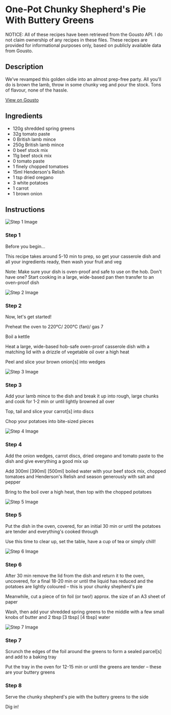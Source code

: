 # One-Pot Chunky Shepherd's Pie With Buttery Greens

NOTICE: All of these recipes have been retrieved from the Gousto API. I do not claim ownership of any recipes in these files. These recipes are provided for informational purposes only, based on publicly available data from Gousto.

## Description

We’ve revamped this golden oldie into an almost prep-free party. All you’ll do is brown the lamb, throw in some chunky veg and pour the stock. Tons of flavour, none of the hassle.

[View on Gousto](https://www.gousto.co.uk/recipes/cookbook/chunky-shepherds-pie-with-buttery-greens)

## Ingredients

- 120g shredded spring greens
- 32g tomato paste
- 0 British lamb mince
- 250g British lamb mince
- 0 beef stock mix
- 11g beef stock mix
- 0 tomato paste
- 1 finely chopped tomatoes
- 15ml Henderson's Relish
- 1 tsp dried oregano 
- 3 white potatoes
- 1 carrot
- 1 brown onion

## Instructions

![Step 1 Image](https://production-media.gousto.co.uk/cms/recipe-step-image/Admin10mm-Step-1-1631550048559-x200.jpg)

### Step 1

Before you begin...

This recipe takes around 5-10 min to prep, so get your casserole dish and all your ingredients ready, then wash your fruit and veg

Note: Make sure your dish is oven-proof and safe to use on the hob. Don't have one? Start cooking in a large, wide-based pan then transfer to an oven-proof dish

![Step 2 Image](https://production-media.gousto.co.uk/cms/recipe-step-image/step-2-1631550039699-x200.jpg)

### Step 2

Now, let's get started!

Preheat the oven to 220°C/ 200°C (fan)/ gas 7

Boil a kettle

Heat a large, wide-based hob-safe oven-proof casserole dish with a matching lid with a drizzle of vegetable oil over a high heat

Peel and slice your brown onion[s] into wedges

![Step 3 Image](https://production-media.gousto.co.uk/cms/recipe-step-image/step-3-1631550064245-x200.jpg)

### Step 3

Add your lamb mince to the dish and break it up into rough, large chunks and cook for 1-2 min or until lightly browned all over

Top, tail and slice your carrot[s] into discs

Chop your potatoes into bite-sized pieces

![Step 4 Image](https://production-media.gousto.co.uk/cms/recipe-step-image/step-4-1631550101772-x200.jpg)

### Step 4

Add the onion wedges, carrot discs, dried oregano and tomato paste to the dish and give everything a good mix up

Add 300ml <span class="text-purple">[390ml]</span> <span class="text-danger">[500ml]</span> boiled water with your beef stock mix, chopped tomatoes and Henderson's Relish and season generously with salt and pepper

Bring to the boil over a high heat, then top with the chopped potatoes

![Step 5 Image](https://production-media.gousto.co.uk/cms/recipe-step-image/step-5-1631550119965-x200.jpg)

### Step 5

Put the dish in the oven, covered, for an initial 30 min or until the potatoes are tender and everything's cooked through

Use this time to clear up, set the table, have a cup of tea or simply chill!

![Step 6 Image](https://production-media.gousto.co.uk/cms/recipe-step-image/step-6-1636455332403-x200.jpg)

### Step 6

After 30 min remove the lid from the dish and return it to the oven, uncovered, for a final 18-20 min or until the liquid has reduced and the potatoes are lightly coloured – this is your chunky shepherd's pie

Meanwhile, cut a<span class="text-danger"> </span>piece of tin foil (or two!) approx. the size of an A3 sheet of paper

Wash, then add your shredded spring greens to the middle with a few small knobs of butter and 2 tbsp <span class="text-purple">[3 tbsp]</span><span class="text-danger"> [4 tbsp] </span>water

![Step 7 Image](https://production-media.gousto.co.uk/cms/recipe-step-image/step-7-1636455336760-x200.jpg)

### Step 7

Scrunch the edges of the foil around the greens to form a sealed parcel[s] and add to a baking tray

Put the tray in the oven for 12-15 min or until the greens are tender – these are your buttery greens

### Step 8

Serve the chunky shepherd's pie with the buttery greens to the side

Dig in!


